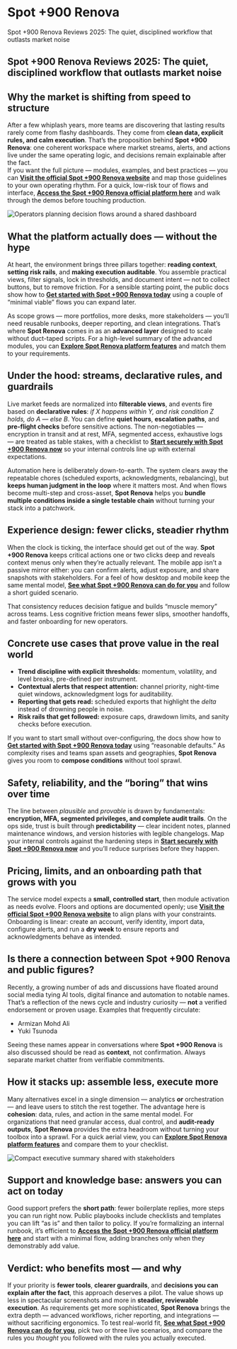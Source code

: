 # Spot +900 Renova
Spot +900 Renova Reviews 2025: The quiet, disciplined workflow that outlasts market noise
## Spot +900 Renova Reviews 2025: The quiet, disciplined workflow that outlasts market noise

## Why the market is shifting from speed to structure
After a few whiplash years, more teams are discovering that lasting results rarely come from flashy dashboards. They come from **clean data, explicit rules, and calm execution**. That’s the proposition behind **Spot +900 Renova**: one coherent workspace where market streams, alerts, and actions live under the same operating logic, and decisions remain explainable after the fact.  
If you want the full picture — modules, examples, and best practices — you can **[Visit the official Spot +900 Renova website](https://spot900renova.com)** and map those guidelines to your own operating rhythm. For a quick, low-risk tour of flows and interface, **[Access the Spot +900 Renova official platform here](https://spot900renova.com)** and walk through the demos before touching production.

![Operators planning decision flows around a shared dashboard](https://images.unsplash.com/photo-1520607162513-77705c0f0d4a?auto=format&fit=crop&w=1170&q=80)

## What the platform actually does — without the hype
At heart, the environment brings three pillars together: **reading context**, **setting risk rails**, and **making execution auditable**. You assemble practical views, filter signals, lock in thresholds, and document intent — not to collect buttons, but to remove friction. For a sensible starting point, the public docs show how to **[Get started with Spot +900 Renova today](https://spot900renova.com)** using a couple of “minimal viable” flows you can expand later.

As scope grows — more portfolios, more desks, more stakeholders — you’ll need reusable runbooks, deeper reporting, and clean integrations. That’s where **Spot Renova** comes in as an **advanced layer** designed to scale without duct-taped scripts. For a high-level summary of the advanced modules, you can **[Explore Spot Renova platform features](https://spot900renova.com)** and match them to your requirements.

## Under the hood: streams, declarative rules, and guardrails
Live market feeds are normalized into **filterable views**, and events fire based on **declarative rules**: *if X happens within Y, and risk condition Z holds, do A — else B*. You can define **quiet hours**, **escalation paths**, and **pre-flight checks** before sensitive actions. The non-negotiables — encryption in transit and at rest, MFA, segmented access, exhaustive logs — are treated as table stakes, with a checklist to **[Start securely with Spot +900 Renova now](https://spot900renova.com)** so your internal controls line up with external expectations.

Automation here is deliberately down-to-earth. The system clears away the repeatable chores (scheduled exports, acknowledgments, rebalancing), but **keeps human judgment in the loop** where it matters most. And when flows become multi-step and cross-asset, **Spot Renova** helps you **bundle multiple conditions inside a single testable chain** without turning your stack into a patchwork.

## Experience design: fewer clicks, steadier rhythm
When the clock is ticking, the interface should get out of the way. **Spot +900 Renova** keeps critical actions one or two clicks deep and reveals context menus only when they’re actually relevant. The mobile app isn’t a passive mirror either: you can confirm alerts, adjust exposure, and share snapshots with stakeholders. For a feel of how desktop and mobile keep the same mental model, **[See what Spot +900 Renova can do for you](https://spot900renova.com)** and follow a short guided scenario.

That consistency reduces decision fatigue and builds “muscle memory” across teams. Less cognitive friction means fewer slips, smoother handoffs, and faster onboarding for new operators.

## Concrete use cases that prove value in the real world
- **Trend discipline with explicit thresholds:** momentum, volatility, and level breaks, pre-defined per instrument.  
- **Contextual alerts that respect attention:** channel priority, night-time quiet windows, acknowledgment logs for auditability.  
- **Reporting that gets read:** scheduled exports that highlight the *delta* instead of drowning people in noise.  
- **Risk rails that get followed:** exposure caps, drawdown limits, and sanity checks before execution.

If you want to start small without over-configuring, the docs show how to **[Get started with Spot +900 Renova today](https://spot900renova.com)** using “reasonable defaults.” As complexity rises and teams span assets and geographies, **Spot Renova** gives you room to **compose conditions** without tool sprawl.

## Safety, reliability, and the “boring” that wins over time
The line between *plausible* and *provable* is drawn by fundamentals: **encryption, MFA, segmented privileges, and complete audit trails**. On the ops side, trust is built through **predictability** — clear incident notes, planned maintenance windows, and version histories with legible changelogs. Map your internal controls against the hardening steps in **[Start securely with Spot +900 Renova now](https://spot900renova.com)** and you’ll reduce surprises before they happen.

## Pricing, limits, and an onboarding path that grows with you
The service model expects a **small, controlled start**, then module activation as needs evolve. Floors and options are documented openly; use **[Visit the official Spot +900 Renova website](https://spot900renova.com)** to align plans with your constraints. Onboarding is linear: create an account, verify identity, import data, configure alerts, and run a **dry week** to ensure reports and acknowledgments behave as intended.

## Is there a connection between Spot +900 Renova and public figures?
Recently, a growing number of ads and discussions have floated around social media tying AI tools, digital finance and automation to notable names. That’s a reflection of the news cycle and industry curiosity — **not** a verified endorsement or proven usage. Examples that frequently circulate:

- Armizan Mohd Ali
- Yuki Tsunoda

Seeing these names appear in conversations where **Spot +900 Renova** is also discussed should be read as **context**, not confirmation. Always separate market chatter from verifiable commitments.

## How it stacks up: assemble less, execute more
Many alternatives excel in a single dimension — analytics **or** orchestration — and leave users to stitch the rest together. The advantage here is **cohesion**: data, rules, and action in the same mental model. For organizations that need granular access, dual control, and **audit-ready outputs**, **Spot Renova** provides the extra headroom without turning your toolbox into a sprawl. For a quick aerial view, you can **[Explore Spot Renova platform features](https://spot900renova.com)** and compare them to your checklist.

![Compact executive summary shared with stakeholders](https://images.pexels.com/photos/7567441/pexels-photo-7567441.jpeg?auto=compress&cs=tinysrgb&w=1170&h=780&dpr=1)

## Support and knowledge base: answers you can act on today
Good support prefers the **short path**: fewer boilerplate replies, more steps you can run right now. Public playbooks include checklists and templates you can lift “as is” and then tailor to policy. If you’re formalizing an internal runbook, it’s efficient to **[Access the Spot +900 Renova official platform here](https://spot900renova.com)** and start with a minimal flow, adding branches only when they demonstrably add value.

## Verdict: who benefits most — and why
If your priority is **fewer tools**, **clearer guardrails**, and **decisions you can explain after the fact**, this approach deserves a pilot. The value shows up less in spectacular screenshots and more in **steadier, reviewable execution**. As requirements get more sophisticated, **Spot Renova** brings the extra depth — advanced workflows, richer reporting, and integrations — without sacrificing ergonomics. To test real-world fit, **[See what Spot +900 Renova can do for you](https://spot900renova.com)**, pick two or three live scenarios, and compare the rules you *thought* you followed with the rules you actually executed.
